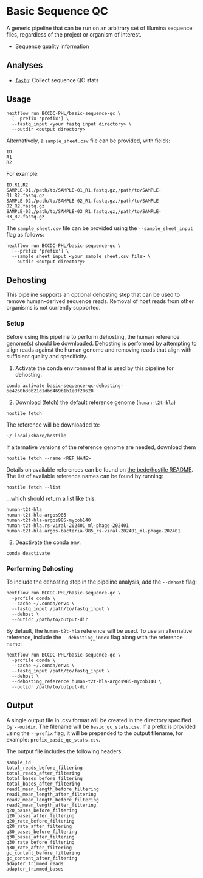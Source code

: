 # Basic Sequence QC

A generic pipeline that can be run on an arbitrary set of Illumina sequence files, regardless of the project or organism of interest.

* Sequence quality information

## Analyses

* [`fastp`](https://github.com/OpenGene/fastp): Collect sequence QC stats

## Usage

```
nextflow run BCCDC-PHL/basic-sequence-qc \
  [--prefix 'prefix'] \
  --fastq_input <your fastq input directory> \
  --outdir <output directory>
```

Alternatively, a `sample_sheet.csv` file can be provided, with fields:

```
ID
R1
R2
```

For example:
```csv
ID,R1,R2
SAMPLE-01,/path/to/SAMPLE-01_R1.fastq.gz,/path/to/SAMPLE-01_R2.fastq.gz
SAMPLE-02,/path/to/SAMPLE-02_R1.fastq.gz,/path/to/SAMPLE-02_R2.fastq.gz
SAMPLE-03,/path/to/SAMPLE-03_R1.fastq.gz,/path/to/SAMPLE-03_R2.fastq.gz
```

The `sample_sheet.csv` file can be provided using the `--sample_sheet_input` flag as follows:

```
nextflow run BCCDC-PHL/basic-sequence-qc \
  [--prefix 'prefix'] \
  --sample_sheet_input <your sample_sheet.csv file> \
  --outdir <output directory>
```

## Dehosting

This pipeline supports an optional dehosting step that can be used to remove human-derived sequence reads.
Removal of host reads from other organisms is not currently supported.

### Setup

Before using this pipeline to perform dehosting, the human reference genome(s) should be downloaded.
Dehosting is performed by attempting to align reads against the human genome and removing reads
that align with sufficient quality and specificity.

1. Activate the conda environment that is used by this pipeline for dehosting.

```
conda activate basic-sequence-qc-dehosting-6e4260b30b21d1dbd469b1b1e0f20628
```

2. Download (fetch) the default reference genome (`human-t2t-hla`)

```
hostile fetch
```

The reference will be downloaded to:

```
~/.local/share/hostile
```

If alternative versions of the reference genome are needed, download them 

```
hostile fetch --name <REF_NAME>
```

Details on available references can be found on [the bede/hostile README](https://github.com/bede/hostile?tab=readme-ov-file#indexes).
The list of available reference names can be found by running:

```
hostile fetch --list
```

...which should return a list like this:

```
human-t2t-hla
human-t2t-hla-argos985
human-t2t-hla-argos985-mycob140
human-t2t-hla.rs-viral-202401_ml-phage-202401
human-t2t-hla.argos-bacteria-985_rs-viral-202401_ml-phage-202401
```

3. Deactivate the conda env.

```
conda deactivate
```

### Performing Dehosting

To include the dehosting step in the pipeline analysis, add the `--dehost` flag:

```
nextflow run BCCDC-PHL/basic-sequence-qc \
  -profile conda \
  --cache ~/.conda/envs \
  --fastq_input /path/to/fastq_input \
  --dehost \
  --outidr /path/to/output-dir
```

By default, the `human-t2t-hla` reference will be used. To use an alternative reference, include the `--dehosting_index` flag along
with the reference name:

```
nextflow run BCCDC-PHL/basic-sequence-qc \
  -profile conda \
  --cache ~/.conda/envs \
  --fastq_input /path/to/fastq_input \
  --dehost \
  --dehosting_reference human-t2t-hla-argos985-mycob140 \
  --outidr /path/to/output-dir
```

## Output

A single output file in .csv format will be created in the directory specified by `--outdir`. The filename will be `basic_qc_stats.csv`.
If a prefix is provided using the `--prefix` flag, it will be prepended to the output filename, for example: `prefix_basic_qc_stats.csv`.

The output file includes the following headers:

```
sample_id
total_reads_before_filtering
total_reads_after_filtering
total_bases_before_filtering
total_bases_after_filtering
read1_mean_length_before_filtering
read1_mean_length_after_filtering
read2_mean_length_before_filtering
read2_mean_length_after_filtering
q20_bases_before_filtering
q20_bases_after_filtering
q20_rate_before_filtering
q20_rate_after_filtering
q30_bases_before_filtering
q30_bases_after_filtering
q30_rate_before_filtering
q30_rate_after_filtering
gc_content_before_filtering
gc_content_after_filtering
adapter_trimmed_reads
adapter_trimmed_bases
```
